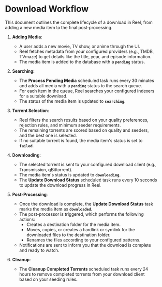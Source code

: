 # Download Workflow

This document outlines the complete lifecycle of a download in Reel, from adding a new media item to the final post-processing.

1.  **Adding Media**:
    * A user adds a new movie, TV show, or anime through the UI.
    * Reel fetches metadata from your configured providers (e.g., TMDB, TVmaze) to get details like the title, year, and episode information.
    * The media item is added to the database with a **`pending`** status.

2.  **Searching**:
    * The **Process Pending Media** scheduled task runs every 30 minutes and adds all media with a **`pending`** status to the search queue.
    * For each item in the queue, Reel searches your configured indexers for a suitable download.
    * The status of the media item is updated to **`searching`**.

3.  **Torrent Selection**:
    * Reel filters the search results based on your quality preferences, rejection rules, and minimum seeder requirements.
    * The remaining torrents are scored based on quality and seeders, and the best one is selected.
    * If no suitable torrent is found, the media item's status is set to **`failed`**.

4.  **Downloading**:
    * The selected torrent is sent to your configured download client (e.g., Transmission, qBittorrent).
    * The media item's status is updated to **`downloading`**.
    * The **Update Download Status** scheduled task runs every 10 seconds to update the download progress in Reel.

5.  **Post-Processing**:
    * Once the download is complete, the **Update Download Status** task marks the media item as **`downloaded`**.
    * The post-processor is triggered, which performs the following actions:
        * Creates a destination folder for the media item.
        * Moves, copies, or creates a hardlink or symlink for the downloaded files to the destination folder.
        * Renames the files according to your configured patterns.
    * Notifications are sent to inform you that the download is complete and ready to watch.

6.  **Cleanup**:
    * The **Cleanup Completed Torrents** scheduled task runs every 24 hours to remove completed torrents from your download client based on your seeding rules.